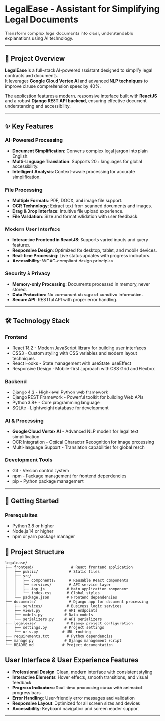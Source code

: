 # LegalEase - Assistant for Simplifying Legal Documents

Transform complex legal documents into clear, understandable explanations using AI technology.  

---

## 🎯 Project Overview

**LegalEase** is a full-stack AI-powered assistant designed to simplify legal contracts and documents.  
It leverages **Google Cloud Vertex AI** and advanced **NLP techniques** to improve clause comprehension speed by 40%.  

The application features a modern, responsive interface built with **ReactJS** and a robust **Django REST API backend**, ensuring effective document understanding and accessibility.

---

## ✨ Key Features

### AI-Powered Processing
- **Document Simplification**: Converts complex legal jargon into plain English.  
- **Multi-language Translation**: Supports 20+ languages for global accessibility.  
- **Intelligent Analysis**: Context-aware processing for accurate simplification.  

### File Processing
- **Multiple Formats**: PDF, DOCX, and image file support.  
- **OCR Technology**: Extract text from scanned documents and images.  
- **Drag & Drop Interface**: Intuitive file upload experience.  
- **File Validation**: Size and format validation with user feedback.  

### Modern User Interface
- **Interactive Frontend in ReactJS**: Supports varied inputs and query features.  
- **Responsive Design**: Optimized for desktop, tablet, and mobile devices.  
- **Real-time Processing**: Live status updates with progress indicators.  
- **Accessibility**: WCAG-compliant design principles.  

### Security & Privacy
- **Memory-only Processing**: Documents processed in memory, never stored.  
- **Data Protection**: No permanent storage of sensitive information.  
- **Secure API**: RESTful API with proper error handling.  

---

## 🛠️ Technology Stack

### Frontend
- React 18.2 - Modern JavaScript library for building user interfaces  
- CSS3 - Custom styling with CSS variables and modern layout techniques  
- React Hooks - State management with useState, useEffect  
- Responsive Design - Mobile-first approach with CSS Grid and Flexbox  

### Backend
- Django 4.2 - High-level Python web framework  
- Django REST Framework - Powerful toolkit for building Web APIs  
- Python 3.8+ - Core programming language  
- SQLite - Lightweight database for development  

### AI & Processing
- **Google Cloud Vertex AI** - Advanced NLP models for legal text simplification  
- OCR Integration - Optical Character Recognition for image processing  
- Multi-language Support - Translation capabilities for global reach  

### Development Tools
- Git - Version control system  
- npm - Package management for frontend dependencies  
- pip - Python package management  

---

## 🚀 Getting Started

### Prerequisites
- Python 3.8 or higher  
- Node.js 14 or higher  
- npm or yarn package manager  

## 📁 Project Structure

```
legalease/
├── frontend/                 # React frontend application
│   ├── public/              # Static files
│   ├── src/
│   │   ├── components/      # Reusable React components
│   │   ├── services/        # API service layer
│   │   ├── App.js          # Main application component
│   │   └── index.css       # Global styles
│   └── package.json        # Frontend dependencies
├── documents/               # Django app for document processing
│   ├── services/           # Business logic services
│   ├── views.py           # API endpoints
│   ├── models.py          # Data models
│   └── serializers.py     # API serializers
├── legalease/              # Django project configuration
│   ├── settings.py        # Project settings
│   └── urls.py           # URL routing
├── requirements.txt        # Python dependencies
├── manage.py              # Django management script
└── README.md             # Project documentation
```

## User Interface & User Experience Features

- **Professional Design**: Clean, modern interface with consistent styling
- **Interactive Elements**: Hover effects, smooth transitions, and visual feedback
- **Progress Indicators**: Real-time processing status with animated progress bars
- **Error Handling**: User-friendly error messages and validation
- **Responsive Layout**: Optimized for all screen sizes and devices
- **Accessibility**: Keyboard navigation and screen reader support

---
